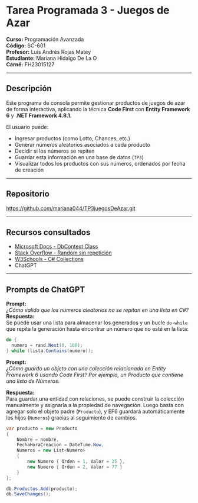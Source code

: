 # Tarea Programada 3 - Juegos de Azar

**Curso:** Programación Avanzada  
**Código:** SC-601  
**Profesor:** Luis Andrés Rojas Matey  
**Estudiante:** Mariana Hidalgo De La O  
**Carné:** FH23015127  

---

## Descripción

Este programa de consola permite gestionar productos de juegos de azar de forma interactiva, aplicando la técnica **Code First** con **Entity Framework 6** y **.NET Framework 4.8.1**.

El usuario puede:
- Ingresar productos (como Lotto, Chances, etc.)
- Generar números aleatorios asociados a cada producto
- Decidir si los números se repiten
- Guardar esta información en una base de datos (`TP3`)
- Visualizar todos los productos con sus números, ordenados por fecha de creación

---

## Repositorio
https://github.com/mariana044/TP3juegosDeAzar.git

---

## Recursos consultados

- [Microsoft Docs - DbContext Class](https://learn.microsoft.com/en-us/dotnet/api/system.data.entity.dbcontext)
- [Stack Overflow - Random sin repetición](https://stackoverflow.com/questions/273313/randomize-a-listt)
- [W3Schools - C# Collections](https://www.w3schools.com/cs/cs_arrays.php)
- ChatGPT

---

## Prompts de ChatGPT

**Prompt:**  
*¿Cómo valido que los números aleatorios no se repitan en una lista en C#?*  
**Respuesta:**  
Se puede usar una lista para almacenar los generados y un bucle `do-while` que repita la generación hasta encontrar un número que no esté en la lista:  
```csharp
do {
  numero = rand.Next(0, 100);
} while (lista.Contains(numero));
```
**Prompt:**  
*¿Cómo guardo un objeto con una colección relacionada en Entity Framework 6 usando Code First? Por ejemplo, un Producto que contiene una lista de Números.*  

**Respuesta:**  
Para guardar una entidad con relaciones, se puede construir la colección manualmente y asignarla a la propiedad de navegación. Luego basta con agregar solo el objeto padre (`Producto`), y EF6 guardará automáticamente los hijos (`Numeros`) gracias al seguimiento de cambios.

```csharp
var producto = new Producto
{
    Nombre = nombre,
    FechaHoraCreacion = DateTime.Now,
    Numeros = new List<Numero>
    {
        new Numero { Orden = 1, Valor = 25 },
        new Numero { Orden = 2, Valor = 77 }
    }
};

db.Productos.Add(producto);
db.SaveChanges();
```
